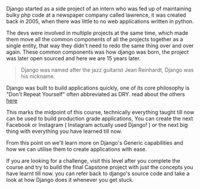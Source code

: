 Django started as a side project of an intern who was fed up of maintaining bulky php code at a newspaper company called lawrence, it was created back in 2005, when there was little to no web applications written in python.

The devs were involved in multiple projects at the same time, which made them move all the common components of all the projects together as a single entity, that way they didn't need to redo the same thing over and over again. These common components was how django was born, the project was later open sourced and here we are 15 years later.

> Django was named after the jazz guitarist Jean Reinhardt, Django was his nickname.

Django was built to build applications quickly, one of its core philosophy is "Don't Repeat Yourself" often abbreviated as DRY. read about the others [here](https://docs.djangoproject.com/en/3.2/misc/design-philosophies/)

This marks the midpoint of this course, technically everything taught till now can be used to build production grade applications, You can create the next Facebook or Instagram ( Instagram actually used Django! ) or the next big thing with everything you have learned till now.

From this point on we'll learn more on Django's Generic capabilities and how we can utilise them to create applications with ease.

If you are looking for a challenge, visit this level after you complete the course and try to build the final Capstone project with just the concepts you have learnt till now. you can refer back to django's source code and take a look at how Django does it whenever you get stuck.
